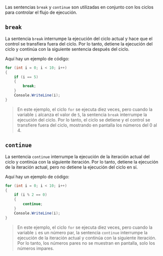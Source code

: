 Las sentencias `break` y `continue` son utilizadas en conjunto con los ciclos para controlar el flujo de ejecución.

## `break`

La sentencia `break` interrumpe la ejecución del ciclo actual y hace que el control se transfiera fuera del ciclo. Por lo tanto, detiene la ejecución del ciclo y continúa con la siguiente sentencia después del ciclo.

Aquí hay un ejemplo de código:

```csharp
for (int i = 0; i < 10; i++)
{
    if (i == 5)
    {
        break;
    }
    Console.WriteLine(i);
}
```

> En este ejemplo, el ciclo `for` se ejecuta diez veces, pero cuando la variable `i` alcanza el valor de `5`, la sentencia `break` interrumpe la ejecución del ciclo. Por lo tanto, el ciclo se detiene y el control se transfiere fuera del ciclo, mostrando en pantalla los números del 0 al 4.
> 

## `continue`

La sentencia `continue` interrumpe la ejecución de la iteración actual del ciclo y continúa con la siguiente iteración. Por lo tanto, detiene la ejecución de la iteración actual, pero no detiene la ejecución del ciclo en sí.

Aquí hay un ejemplo de código:

```csharp
for (int i = 0; i < 10; i++)
{
    if (i % 2 == 0)
    {
        continue;
    }
    Console.WriteLine(i);
}
```

> En este ejemplo, el ciclo `for` se ejecuta diez veces, pero cuando la variable `i` es un número par, la sentencia `continue` interrumpe la ejecución de la iteración actual y continúa con la siguiente iteración. Por lo tanto, los números pares no se muestran en pantalla, solo los números impares.
>